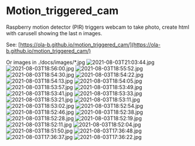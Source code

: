 # Motion_triggered_cam
Raspberry motion detector (PIR) triggers webcam to take photo, create html with carusell showing the last n images.

See: [https://ola-b.github.io/motion_triggered_cam/](https://ola-b.github.io/motion_triggered_cam/)


Or images in ./docs/images/*.jpg
![2021-08-03T21:03:44.jpg](https://github.com/Ola-B/motion_triggered_cam/blob/main/docs/images/2021-08-03T21:03:44.jpg "2021-08-03T21:03:44.jpg")
![2021-08-03T18:56:00.jpg](https://github.com/Ola-B/motion_triggered_cam/blob/main/docs/images/2021-08-03T18:56:00.jpg "2021-08-03T18:56:00.jpg")
![2021-08-03T18:55:52.jpg](https://github.com/Ola-B/motion_triggered_cam/blob/main/docs/images/2021-08-03T18:55:52.jpg "2021-08-03T18:55:52.jpg")
![2021-08-03T18:54:30.jpg](https://github.com/Ola-B/motion_triggered_cam/blob/main/docs/images/2021-08-03T18:54:30.jpg "2021-08-03T18:54:30.jpg")
![2021-08-03T18:54:22.jpg](https://github.com/Ola-B/motion_triggered_cam/blob/main/docs/images/2021-08-03T18:54:22.jpg "2021-08-03T18:54:22.jpg")
![2021-08-03T18:54:13.jpg](https://github.com/Ola-B/motion_triggered_cam/blob/main/docs/images/2021-08-03T18:54:13.jpg "2021-08-03T18:54:13.jpg")
![2021-08-03T18:54:05.jpg](https://github.com/Ola-B/motion_triggered_cam/blob/main/docs/images/2021-08-03T18:54:05.jpg "2021-08-03T18:54:05.jpg")
![2021-08-03T18:53:57.jpg](https://github.com/Ola-B/motion_triggered_cam/blob/main/docs/images/2021-08-03T18:53:57.jpg "2021-08-03T18:53:57.jpg")
![2021-08-03T18:53:49.jpg](https://github.com/Ola-B/motion_triggered_cam/blob/main/docs/images/2021-08-03T18:53:49.jpg "2021-08-03T18:53:49.jpg")
![2021-08-03T18:53:41.jpg](https://github.com/Ola-B/motion_triggered_cam/blob/main/docs/images/2021-08-03T18:53:41.jpg "2021-08-03T18:53:41.jpg")
![2021-08-03T18:53:33.jpg](https://github.com/Ola-B/motion_triggered_cam/blob/main/docs/images/2021-08-03T18:53:33.jpg "2021-08-03T18:53:33.jpg")
![2021-08-03T18:53:21.jpg](https://github.com/Ola-B/motion_triggered_cam/blob/main/docs/images/2021-08-03T18:53:21.jpg "2021-08-03T18:53:21.jpg")
![2021-08-03T18:53:11.jpg](https://github.com/Ola-B/motion_triggered_cam/blob/main/docs/images/2021-08-03T18:53:11.jpg "2021-08-03T18:53:11.jpg")
![2021-08-03T18:53:02.jpg](https://github.com/Ola-B/motion_triggered_cam/blob/main/docs/images/2021-08-03T18:53:02.jpg "2021-08-03T18:53:02.jpg")
![2021-08-03T18:52:54.jpg](https://github.com/Ola-B/motion_triggered_cam/blob/main/docs/images/2021-08-03T18:52:54.jpg "2021-08-03T18:52:54.jpg")
![2021-08-03T18:52:46.jpg](https://github.com/Ola-B/motion_triggered_cam/blob/main/docs/images/2021-08-03T18:52:46.jpg "2021-08-03T18:52:46.jpg")
![2021-08-03T18:52:38.jpg](https://github.com/Ola-B/motion_triggered_cam/blob/main/docs/images/2021-08-03T18:52:38.jpg "2021-08-03T18:52:38.jpg")
![2021-08-03T18:52:28.jpg](https://github.com/Ola-B/motion_triggered_cam/blob/main/docs/images/2021-08-03T18:52:28.jpg "2021-08-03T18:52:28.jpg")
![2021-08-03T18:52:19.jpg](https://github.com/Ola-B/motion_triggered_cam/blob/main/docs/images/2021-08-03T18:52:19.jpg "2021-08-03T18:52:19.jpg")
![2021-08-03T18:52:11.jpg](https://github.com/Ola-B/motion_triggered_cam/blob/main/docs/images/2021-08-03T18:52:11.jpg "2021-08-03T18:52:11.jpg")
![2021-08-03T18:52:04.jpg](https://github.com/Ola-B/motion_triggered_cam/blob/main/docs/images/2021-08-03T18:52:04.jpg "2021-08-03T18:52:04.jpg")
![2021-08-03T18:51:50.jpg](https://github.com/Ola-B/motion_triggered_cam/blob/main/docs/images/2021-08-03T18:51:50.jpg "2021-08-03T18:51:50.jpg")
![2021-08-03T17:36:48.jpg](https://github.com/Ola-B/motion_triggered_cam/blob/main/docs/images/2021-08-03T17:36:48.jpg "2021-08-03T17:36:48.jpg")
![2021-08-03T17:36:37.jpg](https://github.com/Ola-B/motion_triggered_cam/blob/main/docs/images/2021-08-03T17:36:37.jpg "2021-08-03T17:36:37.jpg")
![2021-08-03T17:36:22.jpg](https://github.com/Ola-B/motion_triggered_cam/blob/main/docs/images/2021-08-03T17:36:22.jpg "2021-08-03T17:36:22.jpg")
